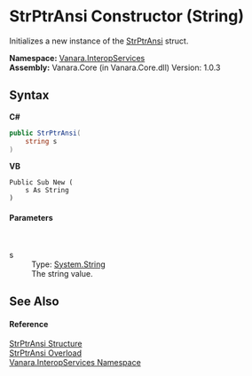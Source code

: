 # StrPtrAnsi Constructor (String)
 

Initializes a new instance of the <a href="dfeb585e-cf90-73a6-c647-b60e0f674370">StrPtrAnsi</a> struct.

**Namespace:**&nbsp;<a href="46913109-b3e0-3b59-6f7f-071f8aa90bf0">Vanara.InteropServices</a><br />**Assembly:**&nbsp;Vanara.Core (in Vanara.Core.dll) Version: 1.0.3

## Syntax

**C#**<br />
``` C#
public StrPtrAnsi(
	string s
)
```

**VB**<br />
``` VB
Public Sub New ( 
	s As String
)
```


#### Parameters
&nbsp;<dl><dt>s</dt><dd>Type: <a href="http://msdn2.microsoft.com/en-us/library/s1wwdcbf" target="_blank">System.String</a><br />The string value.</dd></dl>

## See Also


#### Reference
<a href="dfeb585e-cf90-73a6-c647-b60e0f674370">StrPtrAnsi Structure</a><br /><a href="1de91d46-8eee-5a0e-9d99-7206ce7f150f">StrPtrAnsi Overload</a><br /><a href="46913109-b3e0-3b59-6f7f-071f8aa90bf0">Vanara.InteropServices Namespace</a><br />
